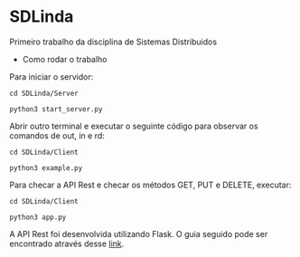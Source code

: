 # SDLinda
Primeiro trabalho da disciplina de Sistemas Distribuidos

- Como rodar o trabalho

Para iniciar o servidor:

`cd SDLinda/Server`

`python3 start_server.py`

Abrir outro terminal e executar o seguinte código para observar os comandos de out, in e rd:

`cd SDLinda/Client`

`python3 example.py`

Para checar a API Rest e checar os métodos GET, PUT e DELETE, executar:

`cd SDLinda/Client`

`python3 app.py`


A API Rest foi desenvolvida utilizando Flask. O guia seguido pode ser encontrado através desse [link](https://codeburst.io/this-is-how-easy-it-is-to-create-a-rest-api-8a25122ab1f3). 
